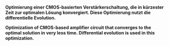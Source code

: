 **Optimierung einer CMOS-basierten Verstärkerschaltung, die in kürzester Zeit zur optimalen Lösung konvergiert. Diese Optimierung nutzt die differentielle Evolution.** 


**Optimization of CMOS-based amplifier circuit that converges to the optimal solution in very less time. Differential evolution is used in this optimization.**

